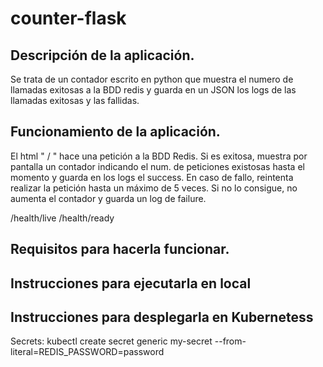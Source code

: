 # counter-flask

## Descripción de la aplicación.
Se trata de un contador escrito en python que muestra el numero de llamadas exitosas a la BDD redis y guarda en un JSON los logs de las llamadas exitosas y las fallidas. 

## Funcionamiento de la aplicación.
El html " / " hace una petición a la BDD Redis. Si es exitosa, muestra por pantalla un contador indicando el num. de peticiones existosas hasta el momento y guarda en los logs el success. En caso de fallo, reintenta realizar la petición hasta un máximo de 5 veces. Si no lo consigue, no aumenta el contador y guarda un log de failure.

/health/live 
/health/ready

## Requisitos para hacerla funcionar. 


## Instrucciones para ejecutarla en local 


## Instrucciones para desplegarla en Kubernetess
Secrets: kubectl create secret generic my-secret --from-literal=REDIS_PASSWORD=password